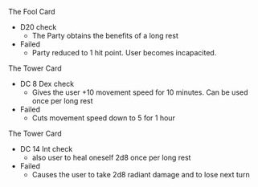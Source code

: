 
The Fool Card
- D20 check
	- The Party obtains the benefits of a long rest
- Failed
	- Party reduced to 1 hit point. User becomes incapacited.

The Tower Card
- DC 8 Dex check
	- Gives the user +10 movement speed for 10 minutes. Can be used once per long rest
- Failed
	- Cuts movement speed down to 5 for 1 hour

The Tower Card
- DC 14 Int check
	- also user to heal oneself 2d8 once per long rest
- Failed
	- Causes the user to take 2d8 radiant damage and to lose next turn
